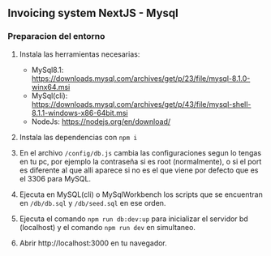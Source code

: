 ## Invoicing system NextJS - Mysql

### Preparacion del entorno

1. Instala las herramientas necesarias:
    - MySql8.1: https://downloads.mysql.com/archives/get/p/23/file/mysql-8.1.0-winx64.msi
    - MySql(cli): https://downloads.mysql.com/archives/get/p/43/file/mysql-shell-8.1.1-windows-x86-64bit.msi
    - NodeJs: https://nodejs.org/en/download/

2. Instala las dependencias con `npm i`

3. En el archivo `/config/db.js` cambia las configuraciones segun lo tengas en tu pc, por ejemplo la contraseña si es root (normalmente), o si el port es diferente al que alli aparece si no es el que viene por defecto que es el 3306 para MySQL.

4. Ejecuta en MySQL(cli) o MySqlWorkbench los scripts que se encuentran en `/db/db.sql` y `/db/seed.sql` en ese orden.

5. Ejecuta el comando `npm run db:dev:up` para inicializar el servidor bd (localhost) y el comando `npm run dev` en simultaneo.

6. Abrir http://localhost:3000 en tu navegador.